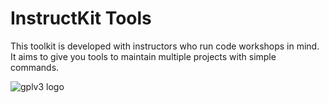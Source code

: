 InstructKit Tools
=================

This toolkit is developed with instructors who run code workshops in mind. It aims to give you tools to maintain multiple projects with simple commands.

![gplv3 logo](https://user-images.githubusercontent.com/24817611/234402199-2b4e345e-c9ee-492e-a379-286770eec540.png)
